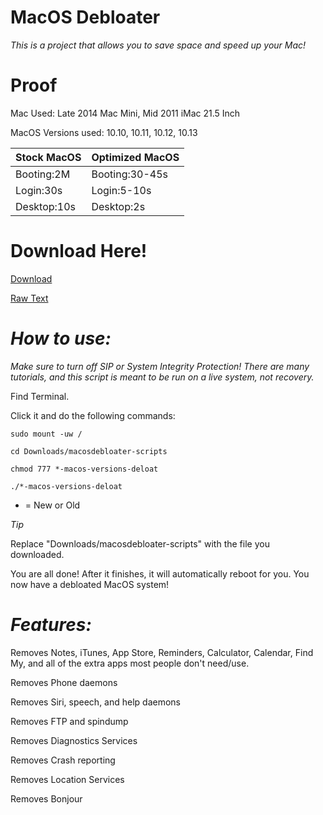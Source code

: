 # MacOS Debloater

*This is a project that allows you to save space and speed up your Mac!*

# Proof

Mac Used: Late 2014 Mac Mini, Mid 2011 iMac 21.5 Inch

MacOS Versions used: 10.10, 10.11, 10.12, 10.13

| Stock MacOS    | Optimized MacOS          |
| -----------    | ------------------------ |
| Booting:2M     | Booting:30-45s           |
| Login:30s      | Login:5-10s              |
| Desktop:10s    | Desktop:2s               |


# Download Here!


[Download](https://codeload.github.com/dotslashlevi/macosdebloater/zip/refs/tags/v1.1)

[Raw Text](https://raw.githubusercontent.com/dotslashlevi/macosdebloater/scripts/debloat)


# *How to use:*

*Make sure to turn off SIP or System Integrity Protection! There are many tutorials, and this script is meant to be run on a live system, not recovery.*

Find Terminal.

Click it and do the following commands:



```
sudo mount -uw /
```
```
cd Downloads/macosdebloater-scripts
```
```
chmod 777 *-macos-versions-deloat
```
```
./*-macos-versions-deloat
```

* = New or Old

*Tip*

Replace "Downloads/macosdebloater-scripts" with the file you downloaded.


You are all done! After it finishes, it will automatically reboot for you. You now have a debloated MacOS system!

# *Features:*

Removes Notes, iTunes, App Store, Reminders, Calculator, Calendar, Find My, and all of the extra apps most people don't need/use.

Removes Phone daemons

Removes Siri, speech, and help daemons

Removes FTP and spindump

Removes Diagnostics Services

Removes Crash reporting

Removes Location Services

Removes Bonjour
